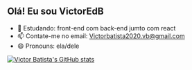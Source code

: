 ## Olá! Eu sou VictorEdB



- 🌱 Estudando: front-end com back-end jumto com react
- 📫 Contate-me no email: Victorbatista2020.vb@gmail.com
- 😄 Pronouns: ela/dele

[![Victor Batista's GitHub stats](https://github-readme-stats.vercel.app/api?username=VictorEdB)](https://github.com/VictorEdB/github-readme-stats)


